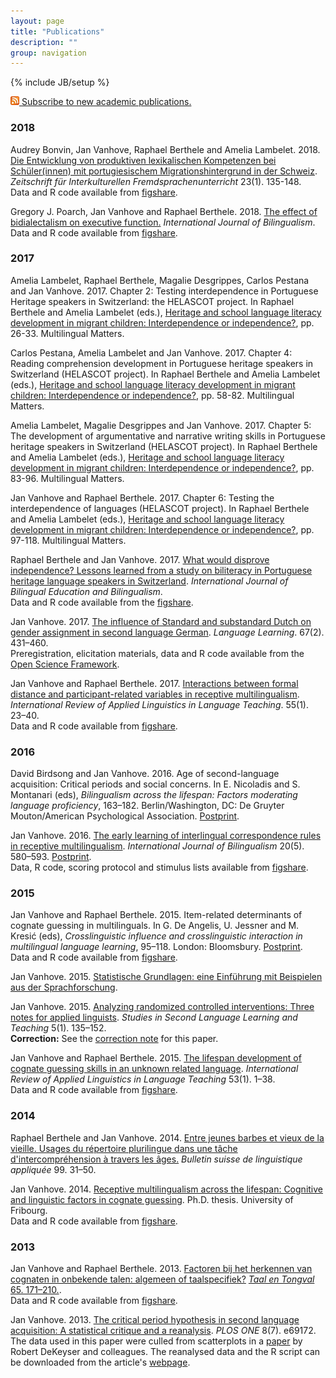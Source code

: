 ```yaml
---
layout: page
title: "Publications"
description: ""
group: navigation
---
```

{% include JB/setup %}

<p><a href="paperfeed.xml"><img src="/figs/feed.png" alt="Feed"/>&nbsp;Subscribe to new academic publications.</a></p>

<div id = "pub">

<h3>2018</h3>

<p>Audrey Bonvin, Jan Vanhove, Raphael Berthele and Amelia Lambelet. 2018.
<a href="http://tujournals.ulb.tu-darmstadt.de/index.php/zif/article/view/886">Die Entwicklung von produktiven lexikalischen Kompetenzen bei Schüler(innen) mit portugiesischem Migrationshintergrund in der Schweiz</a>.
<i>Zeitschrift für Interkulturellen Fremdsprachenunterricht</i> 23(1). 135-148.<br />
Data and R code available from <a href="http://dx.doi.org/10.6084/m9.figshare.4578991">figshare</a>.</p>

<p>Gregory J. Poarch, Jan Vanhove and Raphael Berthele. 2018. 
<a href="https://doi.org/10.1177/1367006918763132">The effect of bidialectalism on executive function.</a> 
<i>International Journal of Bilingualism</i>.<br />
Data and R code available from <a href="http://doi.org/10.6084/m9.figshare.5379448">figshare</a>.</p>

<h3>2017</h3>

<p>Amelia Lambelet, Raphael Berthele, Magalie Desgrippes, Carlos Pestana and Jan Vanhove. 2017. Chapter 2: Testing interdependence in Portuguese Heritage speakers in Switzerland: the HELASCOT project. In Raphael Berthele and Amelia Lambelet (eds.), <a href="http://www.multilingual-matters.com/display.asp?k=9781783099030">Heritage and school language literacy development in migrant children: Interdependence or independence?</a>, pp. 26-33. Multilingual Matters.</p>

<p>Carlos Pestana, Amelia Lambelet and Jan Vanhove. 2017. Chapter 4: Reading comprehension development in Portuguese heritage speakers in Switzerland (HELASCOT project). In Raphael Berthele and Amelia Lambelet (eds.), <a href="http://www.multilingual-matters.com/display.asp?k=9781783099030">Heritage and school language literacy development in migrant children: Interdependence or independence?</a>, pp. 58-82. Multilingual Matters.</p>

<p>Amelia Lambelet, Magalie Desgrippes and Jan Vanhove. 2017. Chapter 5: The development of argumentative and narrative writing skills in Portuguese heritage speakers in Switzerland (HELASCOT project). In Raphael Berthele and Amelia Lambelet (eds.), <a href="http://www.multilingual-matters.com/display.asp?k=9781783099030">Heritage and school language literacy development in migrant children: Interdependence or independence?</a>, pp. 83-96. Multilingual Matters.</p>

<p>Jan Vanhove and Raphael Berthele. 2017. Chapter 6: Testing the interdependence of languages (HELASCOT project). In Raphael Berthele and Amelia Lambelet (eds.), <a href="http://www.multilingual-matters.com/display.asp?k=9781783099030">Heritage and school language literacy development in migrant children: Interdependence or independence?</a>, pp. 97-118. Multilingual Matters.</p>

<p>Raphael Berthele and Jan Vanhove. 2017. <a href = "https://dx.doi.org/10.1080/13670050.2017.1385590">What would disprove independence? Lessons learned from a study on biliteracy in Portuguese heritage language speakers in Switzerland</a>. 
<i>International Journal of Bilingual Education and Bilingualism</i>.<br />
Data and R code available from the <a href = "http://dx.doi.org/10.6084/m9.figshare.4861406">figshare</a>.</p>

<p>Jan Vanhove. 2017. <a href = "https://dx.doi.org/10.1111/lang.12230">The influence of Standard and substandard Dutch on gender assignment in second language German</a>. 
<i>Language Learning</i>. 67(2). 431&ndash;460.<br />
Preregistration, elicitation materials, data and R code available from the <a href = "https://osf.io/5ahzj/">Open Science Framework</a>.</p>

<p>Jan Vanhove and Raphael Berthele. 2017. <a href = "https://doi.org/10.1515/iral-2017-0007">Interactions between formal distance and participant-related variables in receptive multilingualism</a>. 
<i>International Review of Applied Linguistics in Language Teaching</i>. 55(1). 23&ndash;40.<br />
Data and R code available from <a href = "https://dx.doi.org/10.6084/m9.figshare.1172058.v3">figshare</a>.</p>

<h3>2016</h3>

<p>David Birdsong and Jan Vanhove. 2016.
Age of second-language acquisition: Critical periods and social concerns.
In E. Nicoladis and S. Montanari (eds), <i>Bilingualism across the lifespan: Factors moderating language proficiency</i>, 163&ndash;182. Berlin/Washington, DC: De Gruyter Mouton/American Psychological Association. <a href = "http://homeweb.unifr.ch/VanhoveJ/Pub/papers/AgeofSLA.pdf">Postprint</a>.</p>

<p>Jan Vanhove. 2016.
<a href = "http://dx.doi.org/10.1177/1367006915573338">The early learning of interlingual correspondence rules in receptive multilingualism</a>.
<i>International Journal of Bilingualism</i> 20(5). 580&ndash;593. 
<a href = "http://homeweb.unifr.ch/VanhoveJ/Pub/papers/Vanhove_CorrespondenceRules.pdf">Postprint</a>.<br />
Data, R code, scoring protocol and stimulus lists available from 
<a href = "http://hdl.handle.net/10.6084/m9.figshare.1291191">figshare</a>.</p>

<h3>2015</h3>

<p>Jan Vanhove and Raphael Berthele. 2015.
Item-related determinants of cognate guessing in multilinguals.
In G. De Angelis, U. Jessner and M. Kresić (eds), 
<i>Crosslinguistic influence and crosslinguistic interaction in multilingual language learning</i>, 95&ndash;118. 
London: Bloomsbury. <a href = "http://homeweb.unifr.ch/VanhoveJ/Pub/papers/ItemRelatedDeterminants.pdf">Postprint</a>.<br />
Data and R code available from 
<a href = "http://dx.doi.org/10.6084/m9.figshare.763246">figshare</a>.</p>

<p>Jan Vanhove. 2015.
<a href = "statintro.html">Statistische Grundlagen: eine Einführung mit Beispielen aus der Sprachforschung</a>.</p>

<p>Jan Vanhove. 2015.
<a href = "http://dx.doi.org/10.14746/ssllt.2015.5.1.7">Analyzing 
randomized controlled interventions: Three notes for applied linguists</a>.
<i>Studies in Second Language Learning and Teaching</i> 5(1). 135&ndash;152.<br />
<b>Correction:</b> See the <a href = "http://pressto.amu.edu.pl/index.php/ssllt/article/view/5827/5895">correction note</a> for this paper.</p>

<p>Jan Vanhove and Raphael Berthele. 2015.
<a href = "http://dx.doi.org/10.1515/iral-2015-0001">The lifespan development of 
cognate guessing skills in an unknown related language</a>.
<i>International Review of Applied Linguistics in Language Teaching</i> 53(1). 1&ndash;38.<br />
Data and R code available from <a href = "http://dx.doi.org/10.6084/m9.figshare.936924">figshare</a>.</p>

<h3>2014</h3>

<p>Raphael Berthele and Jan Vanhove. 2014.
<a href = "https://doc.rero.ch/record/255776?ln=en">Entre jeunes barbes et vieux de la vieille. Usages du répertoire plurilingue dans une tâche d'intercompréhension à travers les âges.</a>
<i>Bulletin suisse de linguistique appliquée</i> 99. 31&ndash;50.</p>

<p>Jan Vanhove. 2014.
<a href = "http://ethesis.unifr.ch/theses/downloads.php?file=VanhoveJ.pdf">Receptive multilingualism across the lifespan: Cognitive and linguistic factors in cognate guessing</a>.
Ph.D. thesis. University of Fribourg.<br />
Data and R code available from <a href = "http://dx.doi.org/10.6084/m9.figshare.795286">figshare</a>.</p>

<h3>2013</h3>

<p>Jan Vanhove and Raphael Berthele. 2013.
<a href = "http://homeweb.unifr.ch/VanhoveJ/Pub/papers/Cog4Talen/FactorenCognaatherkenning.pdf">Factoren bij het herkennen van cognaten in onbekende talen: algemeen of taalspecifiek?</a>
<a href = "http://dx.doi.org/10.5117/TET2013.2.VANH"><i>Taal en Tongval</i> 65. 171&ndash;210.</a>.<br />
Data and R code available from <a href = "http://dx.doi.org/10.6084/m9.figshare.1063422">figshare</a>.</p>

<p>Jan Vanhove. 2013.
<a href = "http://dx.doi.org/10.1371/journal.pone.0069172">The critical period hypothesis in second language acquisition: A statistical critique and a reanalysis</a>.
<i>PLOS ONE</i> 8(7). e69172.<br />
The data used in this paper were culled from scatterplots in a <a href = "http://dx.doi.org/10.1017/S0142716410000056">paper</a> by Robert DeKeyser and colleagues. 
The reanalysed data and the R script can be downloaded from the article's <a href = "http://dx.doi.org/10.1371/journal.pone.0069172">webpage</a>.</p>
</div>
